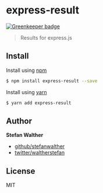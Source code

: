 # express-result

[![Greenkeeper badge](https://badges.greenkeeper.io/stefanwalther/express-result.svg)](https://greenkeeper.io/)

> Results for express.js

## Install
Install using [npm]()
```sh
$ npm install express-result --save
```

Install using [yarn]()
```sh
$ yarn add express-result
```

## Author
**Stefan Walther**

* [github/stefanwalther](https://github.com/stefanwalther)
* [twitter/waltherstefan](http://twitter.com/waltherstefan)

## License
MIT

